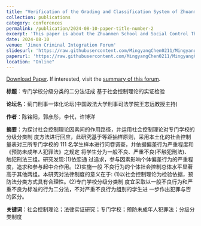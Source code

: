 ```yaml
---
title: "Verification of the Grading and Classification System of Zhuanmen Schools (Chinese Paper)"
collection: publications
category: conferences
permalink: /publication/2024-08-10-paper-title-number-2
excerpt: 'This paper is about the Zhuanmen School and Social Control Theory'
date: 2024-08-10
venue: 'Jimen Criminal Integration Forum'
slidesurl: 'https://raw.githubusercontent.com/MingyangChen0211/MingyangChen0211/refs/heads/master/files/专门学校.pdf'
paperurl: 'https://raw.githubusercontent.com/MingyangChen0211/MingyangChen0211/refs/heads/master/files/中文论坛版专门学校.pdf'
location: "Online"
---
```


[Download Paper](https://raw.githubusercontent.com/MingyangChen0211/MingyangChen0211/refs/heads/master/files/中文论坛版专门学校.pdf). If interested, visit the [summary of this forum](https://mp.weixin.qq.com/s/saVoa17fbh5oZmVPFv50pg). <br>

**标题**：专门学校分级分类的二分法证成 基于社会控制理论的实证检验<br>

**论坛名**：蓟门刑事一体化论坛(中国政法大学刑事司法学院王志远教授主持)<br>

**作者**：陈铭阳，郭彦彤，李代，许博洋<br>

**摘要**：为探讨社会控制理论因素间的作用路径，并运用社会控制理论对专门学校的分级分类制 度方法进行回应，此研究基于等距抽样原则，采用本土化的社会控制量表对三所专门学校的 111 名学生样本进行问卷调查，并依据偏差行为严重程度和《预防未成年人犯罪法》之规定 将学生分为一般不良、严重不良(不触犯刑法)、触犯刑法三组。研究发现:(1)依恋通 过追求，参与因素影响个体偏差行为的严重程度，追求和参与起中介作用。(2)实施一般 不良行为的个体社会控制总体水平显著高于其他两组。本研究对法律制度的意义在于: (1)以社会控制理论为检验依据，预防法分类方式具有合理性。(2)专门学校分级分类制 度宜采取以一般不良行为和严重不良为标准的行为二分法，不对严重不良行为组别的学生进 一步作出犯罪与否的区分。<br>

**关键词**：社会控制理论；法律实证研究；专门学校；预防未成年人犯罪法；分级分类制度
